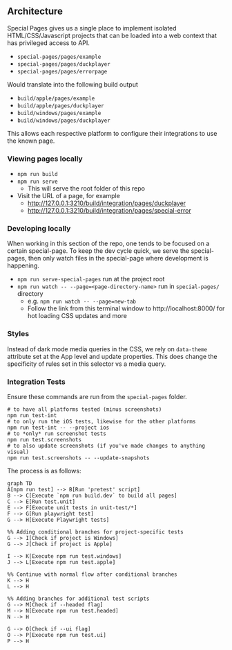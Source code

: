 ## Architecture

Special Pages gives us a single place to implement isolated HTML/CSS/Javascript projects that can be loaded into a web context that has privileged access to API.

- `special-pages/pages/example`
- `special-pages/pages/duckplayer`
- `special-pages/pages/errorpage`

Would translate into the following build output

- `build/apple/pages/example`
- `build/apple/pages/duckplayer`
- `build/windows/pages/example`
- `build/windows/pages/duckplayer`

This allows each respective platform to configure their integrations to use the known page.

### Viewing pages locally

- `npm run build`
- `npm run serve`
  - This will serve the root folder of this repo
- Visit the URL of a page, for example
    - http://127.0.0.1:3210/build/integration/pages/duckplayer
    - http://127.0.0.1:3210/build/integration/pages/special-error

### Developing locally

When working in this section of the repo, one tends to be focused on a certain special-page. To keep the dev cycle quick, we serve the special-pages, then only watch files in the special-page where development is happening.

- `npm run serve-special-pages` run at the project root
- `npm run watch -- --page=<page-directory-name>` run in `special-pages/` directory
  - e.g. `npm run watch -- --page=new-tab`
  - Follow the link from this terminal window to http://localhost:8000/ for hot loading CSS updates and more

### Styles

Instead of dark mode media queries in the CSS, we rely on `data-theme` attribute set at the App level and update properties. This does change the specificity of rules set in this selector vs a media query.

### Integration Tests

Ensure these commands are run from the `special-pages` folder.

```shell
# to have all platforms tested (minus screenshots)
npm run test-int
# to only run the iOS tests, likewise for the other platforms
npm run test-int -- --project ios
# to *only* run screenshot tests
npm run test.screenshots
# to also update screenshots (if you've made changes to anything visual)
npm run test.screenshots -- --update-snapshots
```

The process is as follows:

```mermaid
graph TD
A[npm run test] --> B[Run 'pretest' script]
B --> C[Execute `npm run build.dev` to build all pages]
C --> E[Run test.unit]
E --> F[Execute unit tests in unit-test/*]
F --> G[Run playwright test]
G --> H[Execute Playwright tests]

%% Adding conditional branches for project-specific tests
G --> I[Check if project is Windows]
G --> J[Check if project is Apple]

I --> K[Execute npm run test.windows]
J --> L[Execute npm run test.apple]

%% Continue with normal flow after conditional branches
K --> H
L --> H

%% Adding branches for additional test scripts
G --> M[Check if --headed flag]
M --> N[Execute npm run test.headed]
N --> H

G --> O[Check if --ui flag]
O --> P[Execute npm run test.ui]
P --> H
```
